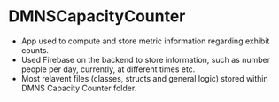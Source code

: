 # DMNSCapacityCounter
- App used to compute and store metric information regarding exhibit counts.
- Used Firebase on the backend to store information, such as number people per day, currently, at different times etc. 
- Most relavent files (classes, structs and general logic) stored within DMNS Capacity Counter folder. 
